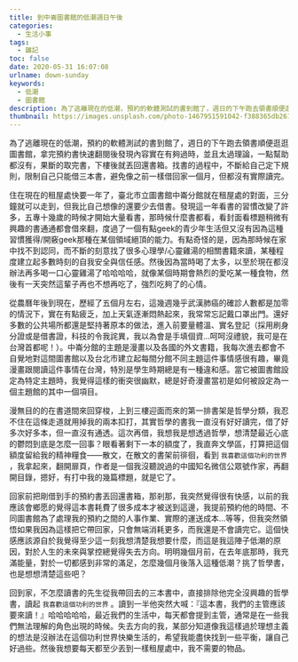 ```yaml
---
title: 到中崙圖書館的低潮週日午後
categories:
  - 生活小事
tags:
  - 雜記
toc: false
date: 2020-05-31 16:07:08
urlname: down-sunday
keywords: 
  - 低潮
  - 圖書館
description: 為了逃離現在的低潮，預約的軟體測試的書到館了，週日的下午跑去領書順便逛逛圖書館，拿完預約書快速翻閱後發現內容實在有夠過時，並且太過理論，一點幫助都沒有，果斷的取完書，下樓後就丟回還書箱。找書的過程中，不斷給自己定下規則，限制自己只能借三本書，避免像之前一樣借回家一個月，但都沒有實際讀完。
thumbnail: https://images.unsplash.com/photo-1467951591042-f388365db261?ixlib=rb-1.2.1&ixid=eyJhcHBfaWQiOjEyMDd9&auto=format&fit=crop&w=1050&q=80
---
```


為了逃離現在的低潮，預約的軟體測試的書到館了，週日的下午跑去領書順便逛逛圖書館，拿完預約書快速翻閱後發現內容實在有夠過時，並且太過理論，一點幫助都沒有，果斷的取完書，下樓後就丟回還書箱。找書的過程中，不斷給自己定下規則，限制自己只能借三本書，避免像之前一樣借回家一個月，但都沒有實際讀完。

住在現在的租屋處快要一年了，臺北市立圖書館中崙分館就在租屋處的對面，三分鐘就可以走到，但我比自己想像的還要少去借書。<!-- more -->發現這一年看書的習慣改變了許多，五專十幾歲的時候才開始大量看書，那時候什麼書都看，看封面看標題稍微有興趣的書通通都會借來翻，度過了一個有點geek的青少年生活但又沒有因為這種習慣獲得/開竅geek那種在某個領域絕頂的能力。有點奇怪的是，因為那時候在家中找不到認同，而不斷的刻意找了很多心理學/心靈雞湯的相關書籍來讀，某種程度建立起多數時刻的自我安全與信任感。然後因為當時喝了太多，以至於現在都沒辦法再多喝一口心靈雞湯了哈哈哈哈，就像某個時期會熱烈的愛吃某一種食物，然後有一天突然這輩子再也不想再吃了，強烈吃夠了的心情。

從農曆年後到現在，歷經了五個月左右，這幾週幾乎武漢肺癌的確診人數都是加零的情況下，實在有點疲乏，加上天氣逐漸悶熱起來，我常常忘記戴口罩出門。還好多數的公共場所都還是堅持著原本的做法，進入前要量體溫、實名登記（採用刷身分證或是借書證，科技的令我詫異，我以為會是手填個資...呵呵沒禮貌，我可是在台灣首都呢！）。中崙分館的主題是漫畫以及各國的外文書籍，我每次進去都會不自覺地對這間圖書館以及台北市建立起每間分館不同主題這件事情感很有趣，畢竟漫畫跟閱讀這件事情在台灣，特別是學生時期總是有一種違和感。當它被圖書館設定為特定主題時，我覺得這樣的衝突很幽默，總是好奇漫畫當初是如何被設定為一個主題館的其中一個項目。

漫無目的的在書道間來回穿梭，上到三樓迎面而來的第一排書架是哲學分類，我忍不住在這條走道就用掉我的兩本扣打，其實哲學的書我一直沒有好好讀完，借了好多次好多本，但一直沒有通透。這次再借，我想我是想透過哲學，想清楚最近心底的鬱悶到底是怎麼一回事？眼看著剩下一本的額度了，我直奔文學區，打算把這個額度留給我的精神糧食——散文，在散文的書架前徘徊，看到 `我喜歡這個功利的世界` ，我拿起來，翻開扉頁，作者是一個我沒聽說過的中國知名微信公眾號作家，再翻開目錄，摁好，有打中我的幾篇標題，就是它了。

回家前把剛借到手的預約書丟回還書箱，那剎那，我突然覺得很有快感，以前的我應該會鄉愿的覺得這本書耗費了很多成本才被送到這邊，我提前預約他的時間、不同圖書館為了處理我的預約之間的人事作業、實際的運送成本...等等，但我突然領悟如果我因為這樣把它帶回家，只會無端消耗更多，而我還是不會讀完它。這個快感應該源自於我覺得至少這一刻我想清楚我想要什麼，而這是我這陣子低潮的原因，對於人生的未來與掌控總覺得失去方向。明明幾個月前，在去年底那時，我充滿能量，對於一切都感到非常的滿足，怎麼幾個月後落入這種低潮？挑了哲學書，也是想想清楚這些吧？

回到家，不怎麼讀書的先生從我帶回去的三本書中，直接排除他完全沒興趣的哲學書，讀起 `我喜歡這個功利的世界` 。讀到一半他突然大喊：『這本書，我們的主管應該要來讀！』哈哈哈哈哈，最近我們的生活中，每天都會提到主管，通常是在一些我們無法理解的角色出現的時候。失去方向的我，某部分知道像我這樣過於理想主義的想法是沒辦法在這個功利世界快樂生活的，希望我能盡快找到一些平衡，讓自己好過些。然後我想要每天都至少丟到一樣租屋處中，我不需要的物品。